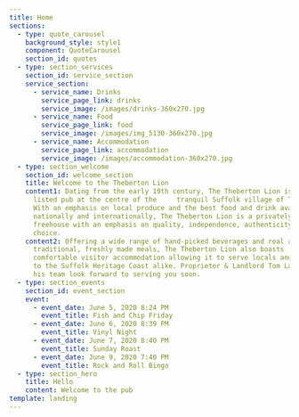 ```yaml
---
title: Home
sections:
  - type: quote_carousel
    background_style: style1
    component: QuoteCarousel
    section_id: quotes
  - type: section_services
    section_id: service_section
    service_section:
      - service_name: Drinks
        service_page_link: drinks
        service_image: /images/drinks-360x270.jpg
      - service_name: Food
        service_page_link: food
        service_image: /images/img_5130-360x270.jpg
      - service_name: Accommodation
        service_page_link: accommodation
        service_image: /images/accommodation-360x270.jpg
  - type: section_welcome
    section_id: welcome_section
    title: Welcome to the Theberton Lion
    content1: Dating from the early 19th century, The Theberton Lion is a Grade II
      listed pub at the centre of the     tranquil Suffolk village of Theberton.
      With an emphasis on local produce and the best food and drink available
      nationally and internationally, The Theberton Lion is a privately run
      freehouse with an emphasis on quality, independence, authenticity and
      choice.
    content2: Offering a wide range of hand-picked beverages and real ales alongside
      traditional, freshly made meals, The Theberton Lion also boasts
      comfortable visitor accommodation allowing it to serve locals and visitors
      to the Suffolk Heritage Coast alike. Proprietor & Landlord Tom Lagden and
      his team look forward to serving you soon.
  - type: section_events
    section_id: event_section
    event:
      - event_date: June 5, 2020 8:24 PM
        event_title: Fish and Chip Friday
      - event_date: June 6, 2020 8:39 PM
        event_title: Vinyl Night
      - event_date: June 7, 2020 8:40 PM
        event_title: Sunday Roast
      - event_date: June 9, 2020 7:40 PM
        event_title: Rock and Roll Bingo
  - type: section_hero
    title: Hello
    content: Welcome to the pub
template: landing
---
```

